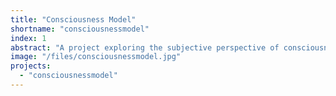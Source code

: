 ```yaml
---
title: "Consciousness Model"
shortname: "consciousnessmodel"
index: 1
abstract: "A project exploring the subjective perspective of consciousness using AI-driven modeling."
image: "/files/consciousnessmodel.jpg"
projects:
  - "consciousnessmodel"
---
```

